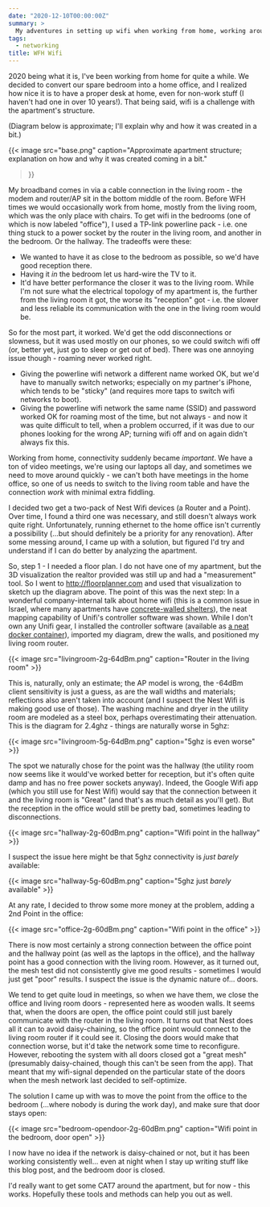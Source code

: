 ```yaml
---
date: "2020-12-10T00:00:00Z"
summary: >
  My adventures in setting up wifi when working from home, working around limitations of my apartment form factor.
tags:
  - networking
title: WFH Wifi
---
```


2020 being what it is, I've been working from home for quite a while. We decided to convert our spare bedroom into a home office, and I realized how nice it is to have a proper desk at home, even for non-work stuff (I haven't had one in over 10 years!). That being said, wifi is a challenge with the apartment's structure.

(Diagram below is approximate; I'll explain why and how it was created in a bit.)

{{< 
  image src="base.png"
  caption="Approximate apartment structure; explanation on how and why it was created coming in a bit."
>}}

My broadband comes in via a cable connection in the living room - the modem and router/AP sit in the bottom middle of the room. Before WFH times we would occasionally work from home, mostly from the living room, which was the only place with chairs. To get wifi in the bedrooms (one of which is now labeled "office"), I used a TP-link powerline pack - i.e. one thing stuck to a power socket by the router in the living room, and another in the bedroom. Or the hallway. The tradeoffs were these:

- We wanted to have it as close to the bedroom as possible, so we'd have good reception there.
- Having it _in_ the bedroom let us hard-wire the TV to it.
- It'd have better performance the closer it was to the living room. While I'm not sure what the electrical topology of my apartment is, the further from the living room it got, the worse its "reception" got - i.e. the slower and less reliable its communication with the one in the living room would be.

So for the most part, it worked. We'd get the odd disconnections or slowness, but it was used mostly on our phones, so we could switch wifi off (or, better yet, just go to sleep or get out of bed). There was one annoying issue though - roaming never worked right.

- Giving the powerline wifi network a different name worked OK, but we'd have to manually switch networks; especially on my partner's iPhone, which tends to be "sticky" (and requires more taps to switch wifi networks to boot).
- Giving the powerline wifi network the same name (SSID) and password worked OK for roaming most of the time, but not always - and now it was quite difficult to tell, when a problem occurred, if it was due to our phones looking for the wrong AP; turning wifi off and on again didn't always fix this.

Working from home, connectivity suddenly became _important_. We have a ton of video meetings, we're using our laptops all day, and sometimes we need to move around quickly - we can't both have meetings in the home office, so one of us needs to switch to the living room table and have the connection _work_ with minimal extra fiddling.

I decided two get a two-pack of Nest Wifi devices (a Router and a Point). Over time, I found a third one was necessary, and still doesn't always work quite right. Unfortunately, running ethernet to the home office isn't currently a possibility (...but should definitely be a priority for any renovation). After some messing around, I came up with a solution, but figured I'd try and understand if I can do better by analyzing the apartment.

So, step 1 - I needed a floor plan. I do not have one of my apartment, but the 3D visualization the realtor provided was still up and had a "measurement" tool. So I went to http://floorplanner.com and used that visualization to sketch up the diagram above. The point of this was the next step: In a wonderful company-internal talk about home wifi (this is a common issue in Israel, where many apartments have [concrete-walled shelters](https://en.wikipedia.org/wiki/Merkhav_Mugan)), the neat mapping capability of Unifi's controller software was shown. While I don't own any Unifi gear, I installed the controller software (available as [a neat docker container](https://docs.linuxserver.io/images/docker-unifi-controller)), imported my diagram, drew the walls, and positioned my living room router.

{{< image src="livingroom-2g-64dBm.png" caption="Router in the living room" >}}

This is, naturally, only an estimate; the AP model is wrong, the -64dBm client sensitivity is just a guess, as are the wall widths and materials; reflections also aren't taken into account (and I suspect the Nest Wifi is making good use of those). The washing machine and dryer in the utility room are modeled as a steel box, perhaps overestimating their attenuation. This is the diagram for 2.4ghz - things are naturally worse in 5ghz:

{{< image src="livingroom-5g-64dBm.png" caption="5ghz is even worse" >}}

The spot we naturally chose for the point was the hallway (the utility room now seems like it would've worked better for reception, but it's often quite damp and has no free power sockets anyway). Indeed, the Google Wifi app (which you still use for Nest Wifi) would say that the connection between it and the living room is "Great" (and that's as much detail as you'll get). But the reception in the office would still be pretty bad, sometimes leading to disconnections.

{{< image src="hallway-2g-60dBm.png" caption="Wifi point in the hallway" >}}

I suspect the issue here might be that 5ghz connectivity is _just barely_ available:

{{< image src="hallway-5g-60dBm.png" caption="5ghz just *barely* available" >}}

At any rate, I decided to throw some more money at the problem, adding a 2nd Point in the office:

{{< image src="office-2g-60dBm.png" caption="Wifi point in the office" >}}

There is now most certainly a strong connection between the office point and the hallway point (as well as the laptops in the office), and the hallway point has a good connection with the living room. However, as it turned out, the mesh test did not consistently give me good results - sometimes I would just get "poor" results. I suspect the issue is the dynamic nature of... doors.

We tend to get quite loud in meetings, so when we have them, we close the office and living room doors - represented here as wooden walls. It seems that, when the doors are open, the office point could still just barely communicate with the router in the living room. It turns out that Nest does all it can to avoid daisy-chaining, so the office point would connect to the living room router if it could see it. Closing the doors would make that connection worse, but it'd take the network some time to reconfigure. However, rebooting the system with all doors closed got a "great mesh" (presumably daisy-chained, though this can't be seen from the app). That meant that my wifi-signal depended on the particular state of the doors when the mesh network last decided to self-optimize.

The solution I came up with was to move the point from the office to the bedroom (...where nobody is during the work day), and make sure that door stays open:

{{< image src="bedroom-opendoor-2g-60dBm.png" caption="Wifi point in the bedroom, door open" >}}

I now have no idea if the network is daisy-chained or not, but it has been working consistently well... even at night when I stay up writing stuff like this blog post, and the bedroom door is closed.

I'd really want to get some CAT7 around the apartment, but for now - this works. Hopefully these tools and methods can help you out as well.
